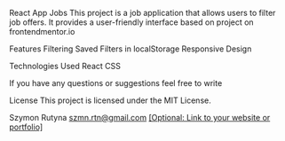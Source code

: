 React App Jobs
This project is a job application that allows users to filter job offers. It provides a user-friendly interface based on project on frontendmentor.io

Features
Filtering
Saved Filters in localStorage
Responsive Design

Technologies Used
React
CSS


If you have any questions or suggestions feel free to write

License
This project is licensed under the MIT License.


Szymon Rutyna
szmn.rtn@gmail.com
[[Optional: Link to your website or portfolio]](https://www.linkedin.com/in/szymon-rutyna/)

